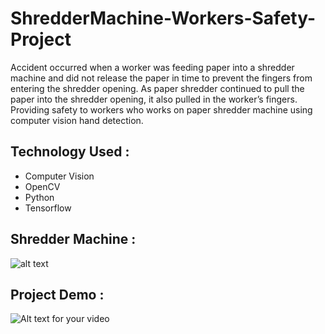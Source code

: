 # ShredderMachine-Workers-Safety-Project

Accident occurred when a worker was feeding paper into a shredder machine and did not release the paper in time to prevent the fingers from entering the shredder opening. As paper shredder continued to pull the paper into the shredder opening, it also pulled in the worker’s fingers. Providing safety to workers who works on paper shredder machine using computer vision hand detection.

## Technology Used : 
  - Computer Vision
  - OpenCV
  - Python
  - Tensorflow

## Shredder Machine :
![alt text](https://github.com/Mann1904/ShredderMachine-Workers-Safety-Project/blob/master/test_images/img1.jpg?raw=true)

## Project Demo :
![Alt text for your video](https://github.com/Mann1904/ShredderMachine-Workers-Safety-Project/blob/master/output%201.gif)

